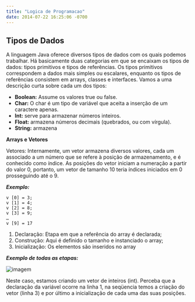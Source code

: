 ```yaml
---
title: "Logica de Programacao"
date: 2014-07-22 16:25:06 -0700
---
```


## Tipos de Dados

A linguagem Java oferece diversos tipos de dados com os quais podemos trabalhar. Há basicamente duas categorias em que se encaixam os tipos de dados: tipos primitivos e tipos de referências. Os tipos primitivos correspondem a dados mais simples ou escalares, enquanto os tipos de referências consistem em arrays, classes e interfaces. Vamos a uma descrição curta sobre cada um dos tipos:

* **Boolean:** Assume os valores true ou false.
* **Char:** O char é um tipo de variável que aceita a inserção de um caractere apenas.
* **Int:** serve para armazenar números inteiros. 
* **Float:** armazena números decimais (quebrados, ou com vírgula).
* **String:** armazena

**Arrays e Vetores**

Vetores: Internamente, um vetor armazena diversos valores, cada um associado a um número que se refere à posição de armazenamento, e é conhecido como índice. As posições do vetor iniciam a numeração a partir do valor 0, portanto, um vetor de tamanho 10 teria índices iniciados em 0 prosseguindo até o 9.

***Exemplo:***
```
v [0] = 3;
v [1] = 4;
v [2] = 8;
v [3] = 9;
…
v [9] = 17
```

1. Declaração: Etapa em que a referência do array é declarada; 
2. Construção: Aqui é definido o tamanho e instanciado o array; 
3. Inicialização: Os elementos são inseridos no array

***Exemplo de todas as etapas:***

![imagem](https://lh6.googleusercontent.com/ztaNfui3a9_WlkYHrTattPwVI5H0gguUkIv3zcdxhXsAh4H5nYth4e8r2OJXIl_z-RHo92anub6RmsFlS62lyCP476HTzi-XVCQKv7qLTuCOvCSrlzzkfxI-BCSlvFH4XVY1IDq9)

Neste caso, estamos criando um vetor de inteiros (int). Perceba que a declaração da variável ocorre na linha 1, na seqüencia temos a criação do vetor (linha 3) e por último a inicialização de cada uma das suas posições.


